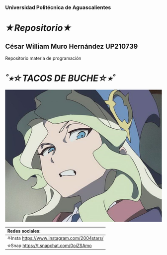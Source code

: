 

### Universidad Politécnica de Aguascalientes

# ___★Repositorio★___
## César William Muro Hernández UP210739

Repositorio materia de programación

# ___˚⭒☆TACOS DE BUCHE☆⭒˚___
![):](imagen/wtf.jpg)

|Redes sociales:                              |
|:--------------------------------------------|
|⛧Insta https://www.instagram.com/2004stars/|
|⛤Snap https://t.snapchat.com/0oiZSAmo      |
